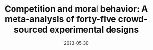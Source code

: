 ---
title: "Competition and moral behavior: A meta-analysis of forty-five crowd-sourced experimental designs"
collection: publications
permalink: /publication/2023-05-30-many-designs
excerpt:
date: 2023-05-30
venue: 'Proceedings of the National Academy of Sciences'
paperurl: 'https://doi.org/10.1073/pnas.2215572120'
citation: 'Huber, C., Dreber, A., ..., Woods, D., ..., Holzmeister, F.  (2023). "Competition and moral behavior: A meta-analysis of forty-five crowd-sourced experimental designs." <i>Proceedings of the National Academy of Sciences</i>. 120, 23.'
---